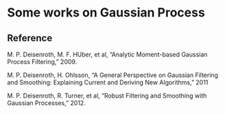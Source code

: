 Some works on Gaussian Process
====================================

Reference
---------
M. P. Deisenroth, M. F. HUber, et al, “Analytic Moment-based Gaussian Process Filtering,” 2009.

M. P. Deisenroth, H. Ohlsson, “A General Perspective on Gaussian Filtering and Smoothing: Explaining Current and Deriving New Algorithms,” 2011

M. P. Deisenroth, R. Turner, et al, “Robust Filtering and Smoothing with Gaussian Processes,” 2012.




